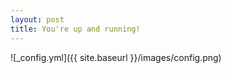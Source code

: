 ```yaml
---
layout: post
title: You're up and running!
---
```


![_config.yml]({{ site.baseurl }}/images/config.png)

